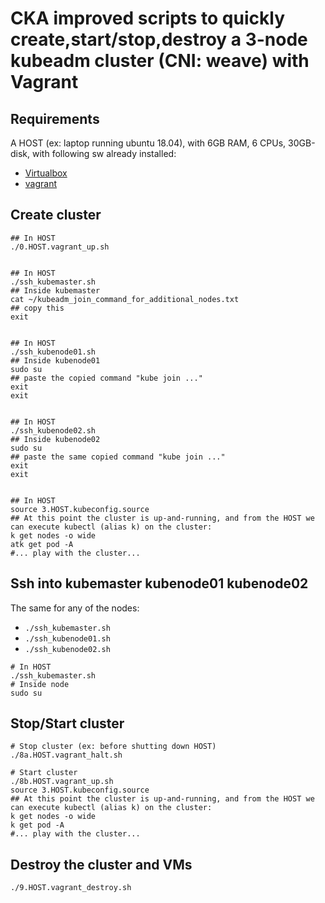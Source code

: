 # CKA improved scripts to quickly create,start/stop,destroy a 3-node kubeadm cluster (CNI: weave) with Vagrant

## Requirements

A HOST (ex: laptop running ubuntu 18.04), with 6GB RAM, 6 CPUs, 30GB-disk, with following sw already installed:

- [Virtualbox](https://www.virtualbox.org)
- [vagrant](https://www.vagrantup.com/)


## Create cluster
```
## In HOST
./0.HOST.vagrant_up.sh


## In HOST
./ssh_kubemaster.sh
## Inside kubemaster
cat ~/kubeadm_join_command_for_additional_nodes.txt
## copy this
exit 


## In HOST
./ssh_kubenode01.sh
## Inside kubenode01
sudo su
## paste the copied command "kube join ..."
exit 
exit


## In HOST
./ssh_kubenode02.sh
## Inside kubenode02
sudo su
## paste the same copied command "kube join ..."
exit 
exit


## In HOST
source 3.HOST.kubeconfig.source
## At this point the cluster is up-and-running, and from the HOST we can execute kubectl (alias k) on the cluster:
k get nodes -o wide
atk get pod -A
#... play with the cluster...
```


## Ssh into kubemaster kubenode01 kubenode02

The same for any of the nodes:

- `./ssh_kubemaster.sh`
- `./ssh_kubenode01.sh`
- `./ssh_kubenode02.sh`

```
# In HOST
./ssh_kubemaster.sh
# Inside node
sudo su
```


## Stop/Start cluster 
```
# Stop cluster (ex: before shutting down HOST)
./8a.HOST.vagrant_halt.sh
```

```
# Start cluster
./8b.HOST.vagrant_up.sh
source 3.HOST.kubeconfig.source
## At this point the cluster is up-and-running, and from the HOST we can execute kubectl (alias k) on the cluster:
k get nodes -o wide
k get pod -A
#... play with the cluster...
```




## Destroy the cluster and VMs
```
./9.HOST.vagrant_destroy.sh
```



